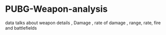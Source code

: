 # PUBG-Weapon-analysis
data talks about weapon details , Damage , rate of damage , range, rate, fire and battlefields
